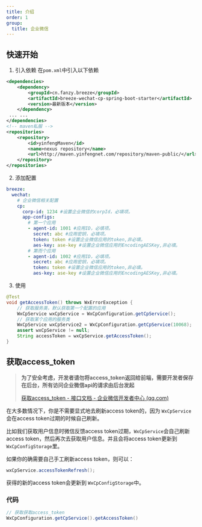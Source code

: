 ```yaml
---
title: 介绍
order: 1
group:
  title: 企业微信
---
```


## 快速开始
1. 引入依赖
在`pom.xml`中引入以下依赖

```xml
<dependencies>
    <dependency>
        <groupId>cn.fanzy.breeze</groupId>
        <artifactId>breeze-wechat-cp-spring-boot-starter</artifactId>
        <version>最新版本</version>
    </dependency>
 ... ...
</dependencies>
<!-- maven私服 -->
<repositories>
	<repository>
		<id>yinfengMaven</id>
		<name>nexus repository</name>
		<url>http://maven.yinfengnet.com/repository/maven-public/</url>
	</repository>
</repositories>
```

2. 添加配置

```yaml
breeze:
  wechat:
    # 企业微信相关配置
    cp:
      corp-id: 1234 #设置企业微信的corpId，必填项。
      app-configs:
        # 第一个应用
        - agent-id: 1001 #应用ID，必填项。
          secret: abc #应用密钥，必填项。
          token: token #设置企业微信应用的token,非必填。
          aes-key: ase-key #设置企业微信应用的EncodingAESKey,非必填。
        # 第而个应用
        - agent-id: 1002 #应用ID，必填项。
          secret: abc #应用密钥，必填项。
          token: token #设置企业微信应用的token,非必填。
          aes-key: ase-key #设置企业微信应用的EncodingAESKey,非必填。
```

3. 使用

```java
@Test
void getAccessToken() throws WxErrorException {
    // 获取服务类，默认获取第一个配置的应用
    WxCpService wxCpService = WxCpConfiguration.getCpService();
    // 获取某个应用的服务类
    WxCpService wxCpService2 = WxCpConfiguration.getCpService(10068);
    assert wxCpService != null;
    String accessToken = wxCpService.getAccessToken();
}
```

## 获取access_token

> **为了安全考虑，开发者请勿将access_token返回给前端，需要开发者保存在后台，所有访问企业微信api的请求由后台发起**
>
> [获取access_token - 接口文档 - 企业微信开发者中心 (qq.com)](https://developer.work.weixin.qq.com/document/path/91039)

在大多数情况下，你是不需要显式地去刷新access token的，因为 `WxCpService`会在access token过期的时候自己刷新。

比如我们获取用户信息时微信反馈access token过期，`WxCpService`会自己刷新access token，然后再次去获取用户信息。并且会将access token更新到 `WxCpConfigStorage`里。

如果你的确需要自己手工刷新access token，则可以：

```java
wxCpService.accessTokenRefresh();
```

获得的新的access token会更新到 `WxCpConfigStorage`中。

### 代码

```java
// 获取获取access_token
WxCpConfiguration.getCpService().getAccessToken()
```


